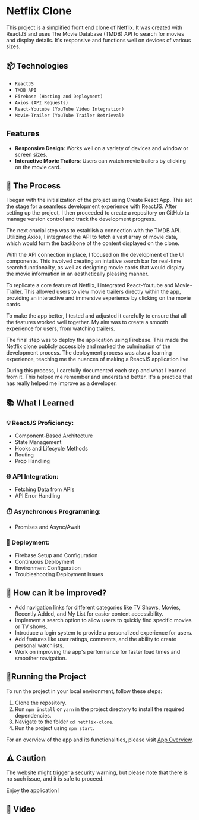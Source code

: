 # Netflix Clone

This project is a simplified front end clone of Netflix. It was created with ReactJS and uses The Movie Database (TMDB) API to search for movies and display details. It's responsive and functions well on devices of various sizes.

## 📦 Technologies

- `ReactJS`
- `TMDB API`
- `Firebase (Hosting and Deployment)`
- `Axios (API Requests)`
- `React-Youtube (YouTube Video Integration)`
- `Movie-Trailer (YouTube Trailer Retrieval)`

## Features

- **Responsive Design**: Works well on a variety of devices and window or screen sizes.
- **Interactive Movie Trailers**: Users can watch movie trailers by clicking on the movie card.

## 🔨 The Process

I began with the initialization of the project using Create React App. This set the stage for a seamless development experience with ReactJS. After setting up the project, I then proceeded to create a repository on GitHub to manage version control and track the development progress.

The next crucial step was to establish a connection with the TMDB API. Utilizing Axios, I integrated the API to fetch a vast array of movie data, which would form the backbone of the content displayed on the clone.

With the API connection in place, I focused on the development of the UI components. This involved creating an intuitive search bar for real-time search functionality, as well as designing movie cards that would display the movie information in an aesthetically pleasing manner.

To replicate a core feature of Netflix, I integrated React-Youtube and Movie-Trailer. This allowed users to view movie trailers directly within the app, providing an interactive and immersive experience by clicking on the movie cards.

To make the app better, I tested and adjusted it carefully to ensure that all the features worked well together. My aim was to create a smooth experience for users, from watching trailers.

The final step was to deploy the application using Firebase. This made the Netflix clone publicly accessible and marked the culmination of the development process. The deployment process was also a learning experience, teaching me the nuances of making a ReactJS application live.

During this process, I carefully documented each step and what I learned from it. This helped me remember and understand better. It's a practice that has really helped me improve as a developer.

## 📚 What I Learned

### 💡 ReactJS Proficiency:

- Component-Based Architecture
- State Management
- Hooks and Lifecycle Methods
- Routing
- Prop Handling

### 🌐 API Integration:

- Fetching Data from APIs
- API Error Handling

### ⏱️ Asynchronous Programming:

- Promises and Async/Await

### 🚢 Deployment:

- Firebase Setup and Configuration
- Continuous Deployment
- Environment Configuration
- Troubleshooting Deployment Issues

## 💭 How can it be improved?

- Add navigation links for different categories like TV Shows, Movies, Recently Added, and My List for easier content accessibility.
- Implement a search option to allow users to quickly find specific movies or TV shows.
- Introduce a login system to provide a personalized experience for users.
- Add features like user ratings, comments, and the ability to create personal watchlists.
- Work on improving the app's performance for faster load times and smoother navigation.

## 🚦Running the Project

To run the project in your local environment, follow these steps:

1. Clone the repository.
2. Run `npm install` or `yarn` in the project directory to install the required dependencies.
3. Navigate to the folder `cd netflix-clone`.
4. Run the project using `npm start`.

For an overview of the app and its functionalities, please visit [App Overview](https://netflixclone-1db57.web.app/).

## ⚠️ Caution

The website might trigger a security warning, but please note that there is no such issue, and it is safe to proceed.

Enjoy the application!

## 🍿 Video
